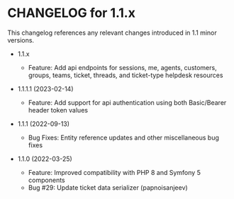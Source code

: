 CHANGELOG for 1.1.x
===================

This changelog references any relevant changes introduced in 1.1 minor versions.

* 1.1.x
    * Feature: Add api endpoints for sessions, me, agents, customers, groups, teams, ticket, threads, and ticket-type helpdesk resources

* 1.1.1.1 (2023-02-14)
    * Feature: Add support for api authentication using both Basic/Bearer header token values

* 1.1.1 (2022-09-13)
    * Bug Fixes: Entity reference updates and other miscellaneous bug fixes

* 1.1.0 (2022-03-25)
    * Feature: Improved compatibility with PHP 8 and Symfony 5 components
    * Bug #29: Update ticket data serializer (papnoisanjeev)
